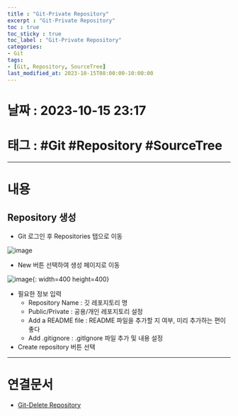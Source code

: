 ```yaml
---
title : "Git-Private Repository"
excerpt : "Git-Private Repository"
toc : true
toc_sticky : true
toc_label : "Git-Private Repository"
categories:
- Git
tags:
- [Git, Repository, SourceTree]
last_modified_at: 2023-10-15T08:00:00-10:00:00
---
```


# 날짜 : 2023-10-15 23:17

# 태그 : #Git #Repository  #SourceTree
---

# 내용

## Repository 생성
- Git 로그인 후 Repositories 탭으로 이동
  
![image](../../assets/Images/Git-RepositoriesMain.png)
- New 버튼 선택하여 생성 페이지로 이동
  
![image](../../assets/Images/Git-CreateRepository.png){: width=400 height=400}
- 필요한 정보 입력
	- Repository Name : 깃 레포지토리 명
	- Public/Private : 공용/개인 레포지토리 설정
	- Add a README file : README 파일을 추가할 지 여부, 미리 추가하는 편이 좋다
	- Add .gitignore : .gitIgnore 파일 추가 및 내용 설정
- Create repository 버튼 선택

---

# 연결문서
- [Git-Delete Repository](../../Git/Git-Git-Delete-Repository)